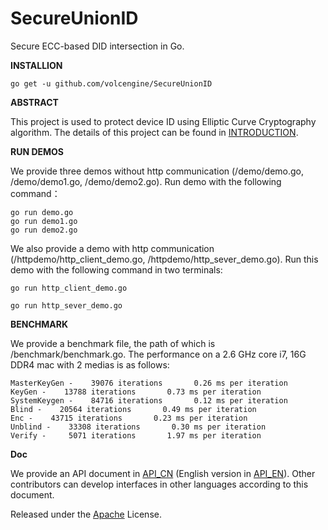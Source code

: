 # SecureUnionID

Secure ECC-based DID intersection in Go.

**INSTALLION**
```
go get -u github.com/volcengine/SecureUnionID
```

**ABSTRACT**

This project is used to protect device ID using Elliptic Curve Cryptography algorithm. The details of this project can be found in [INTRODUCTION](https://github.com/volcengine/SecureUnionID/blob/main/doc/SecureUnionID_Intro.pdf).

**RUN DEMOS**

We provide three demos without http communication (/demo/demo.go, /demo/demo1.go, /demo/demo2.go). Run demo with the following command：
```
go run demo.go
go run demo1.go
go run demo2.go
```
We also provide a demo with http communication (/httpdemo/http_client_demo.go, /httpdemo/http_sever_demo.go). Run this demo with the following command in two terminals:
```
go run http_client_demo.go
```
```
go run http_sever_demo.go
```

**BENCHMARK**

We provide a benchmark file, the path of which is /benchmark/benchmark.go. The performance on a 2.6 GHz core i7, 16G DDR4 mac with 2 medias is as follows: 
```
MasterKeyGen -    39076 iterations       0.26 ms per iteration
KeyGen -    13788 iterations       0.73 ms per iteration
SystemKeygen -    84716 iterations       0.12 ms per iteration
Blind -    20564 iterations       0.49 ms per iteration
Enc -    43715 iterations       0.23 ms per iteration
Unblind -    33308 iterations       0.30 ms per iteration
Verify -     5071 iterations       1.97 ms per iteration

```

**Doc**

We provide an API document in [API_CN](https://github.com/volcengine/SecureUnionID/blob/main/doc/interface_benchmark_cn.rst) (English version in [API_EN](https://github.com/volcengine/SecureUnionID/blob/main/doc/interface_benchmark_en.rst)). Other contributors can develop interfaces in other languages according to this document.

Released under the [Apache](https://github.com/volcengine/SecureUnionID/blob/main/LICENSE) License.